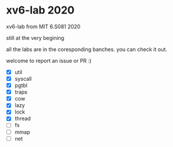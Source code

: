 # xv6-lab 2020
xv6-lab from MIT 6.S081 2020

still at the very begining

all the labs are in the coresponding banches. you can check it out.

welcome to report an issue or PR :)

- [x] util
- [x] syscall
- [x] pgtbl
- [x] traps
- [x] cow
- [x] lazy
- [x] lock
- [x] thread
- [ ] fs
- [ ] mmap
- [ ] net
